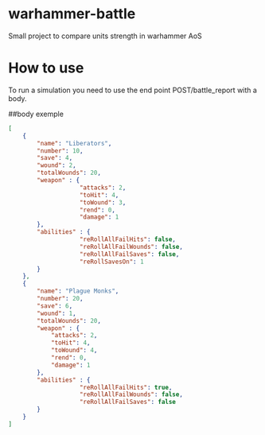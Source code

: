 # warhammer-battle

Small project to compare units strength in warhammer AoS

# How to use

To run a simulation you need to use the end point POST/battle_report with a body.

##body exemple
```json
[
    {
        "name": "Liberators",
        "number": 10,
        "save": 4,
        "wound": 2,
        "totalWounds": 20,
        "weapon" : {
                    "attacks": 2,
                    "toHit": 4,
                    "toWound": 3,
                    "rend": 0,
                    "damage": 1
        },
        "abilities" : {
                    "reRollAllFailHits": false,
                    "reRollAllFailWounds": false,
                    "reRollAllFailSaves": false,
                    "reRollSavesOn": 1
        }
    },
    {
        "name": "Plague Monks",
        "number": 20,
        "save": 6,
        "wound": 1,
        "totalWounds": 20,
        "weapon" : {
            "attacks": 2,
            "toHit": 4,
            "toWound": 4,
            "rend": 0,
            "damage": 1
        },
        "abilities" : {
                    "reRollAllFailHits": true,
                    "reRollAllFailWounds": false,
                    "reRollAllFailSaves": false
        }
    }
]
```
